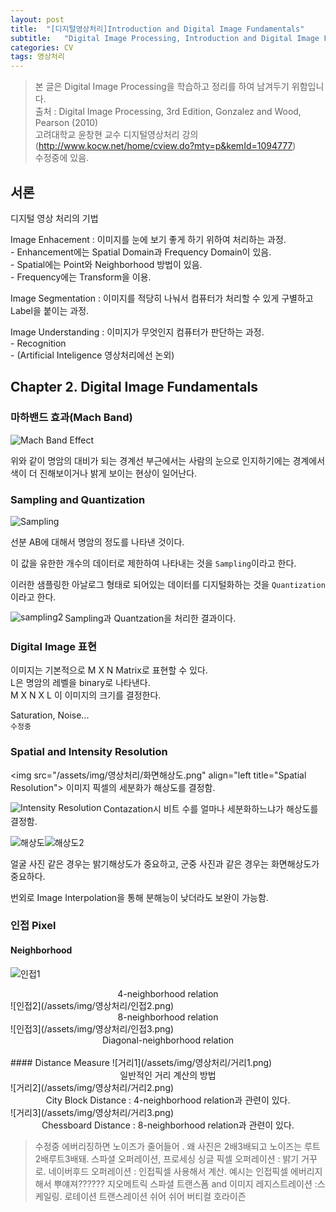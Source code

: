 ```yaml
---
layout: post
title:  "[디지털영상처리]Introduction and Digital Image Fundamentals"
subtitle:   "Digital Image Processing, Introduction and Digital Image Fundamentals"
categories: CV
tags: 영상처리
---
```

>본 글은 Digital Image Processing을 학습하고 정리를 하여 남겨두기 위함입니다.  
>출처 : Digital Image Processing, 3rd Edition, Gonzalez and Wood, Pearson (2010)  
>고려대학교 윤창현 교수 디지털영상처리 강의 (<a>http://www.kocw.net/home/cview.do?mty=p&kemId=1094777</a>)  
> 수정중에 있음.  

## 서론

디지털 영상 처리의 기법

Image Enhacement : 이미지를 눈에 보기 좋게 하기 위하여 처리하는 과정.
<br/> - Enhancement에는 Spatial Domain과 Frequency Domain이 있음.
<br/> - Spatial에는 Point와 Neighborhood 방법이 있음.
<br/> - Frequency에는 Transform을 이용.

Image Segmentation : 이미지를 적당히 나눠서 컴퓨터가 처리할 수 있게 구별하고 Label을 붙이는 과정.

Image Understanding : 이미지가 무엇인지 컴퓨터가 판단하는 과정.
<br/> - Recognition
<br/> - (Artificial Inteligence 영상처리에선 논외)

## Chapter 2. Digital Image Fundamentals

### 마하밴드 효과(Mach Band)

<img src="/assets/img/영상처리/mach.png" title="Mach Band Effect"/> 

위와 같이 명암의 대비가 되는 경계선 부근에서는 사람의 눈으로 인지하기에는 경계에서 색이 더 진해보이거나 밝게 보이는 현상이 일어난다.

### Sampling and Quantization

![Sampling](/assets/img/영상처리/sampling.png)

선분 AB에 대해서 명암의 정도를 나타낸 것이다.

이 값을 유한한 개수의 데이터로 제한하여 나타내는 것을 `Sampling`이라고 한다.

이러한 샘플링한 아날로그 형태로 되어있는 데이터를 디지털화하는 것을 `Quantization`이라고 한다.

<img src="/assets/img/영상처리/샘플링2.png" align="left" title="sampling2">
Sampling과 Quantzation을 처리한 결과이다.

### Digital Image 표현

이미지는 기본적으로 M X N Matrix로 표현할 수 있다.<br/>
L은 명암의 레벨을 binary로 나타낸다.<br/>
M X N X L 이 이미지의 크기를 결정한다.<br/>

Saturation, Noise...<br/>
`수정중`<br/>

### Spatial and Intensity Resolution

<img src="/assets/img/영상처리/화면해상도.png" align="left title="Spatial Resolution">
이미지 픽셀의 세분화가 해상도를 결정함.

<img src="/assets/img/영상처리/밝기해상도.png" align="left" title="Intensity Resolution">
Contazation시 비트 수를 얼마나 세분화하느냐가 해상도를 결정함.

![해상도](/assets/img/영상처리/해상도.png)![해상도2](/assets/img/영상처리/해상도2.png)

얼굴 사진 같은 경우는 밝기해상도가 중요하고, 군중 사진과 같은 경우는 화면해상도가 중요하다.

번외로 Image Interpolation을 통해 분해능이 낮더라도 보완이 가능함.

### 인접 Pixel

#### Neighborhood
![인접1](/assets/img/영상처리/인접1.png)
<center>4-neighborhood relation</center>
![인접2](/assets/img/영상처리/인접2.png)
<center>8-neighborhood relation</center>
![인접3](/assets/img/영상처리/인접3.png)
<center>Diagonal-neighborhood relation</center><br/>
#### Distance Measure
![거리1](/assets/img/영상처리/거리1.png)
<center>일반적인 거리 계산의 방법</center>
![거리2](/assets/img/영상처리/거리2.png)
<center>City Block Distance : 4-neighborhood relation과 관련이 있다.</center>
![거리3](/assets/img/영상처리/거리3.png)
<center>Chessboard Distance : 8-neighborhood relation과 관련이 있다.</center>




>수정중
>에버리징하면 노이즈가 줄어들어 .
>왜 사진은 2배3배되고 노이즈는 루트2배루트3배돼.
>스파셜 오퍼레이션, 프로세싱
>싱글 픽셀 오퍼레이션 : 밝기 거꾸로.
>네이버후드 오퍼레이션 : 인접픽셀 사용해서 계산. 예시는 인접픽셀 에버리지해서 뿌얘져??????
>지오메트릭 스파셜 트랜스폼 and 이미지 레지스트레이션
> :스케일링. 로테이션 트랜스레이션 쉬어 쉬어 버티컬 호라이즌






